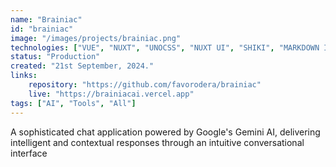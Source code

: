 ```yaml
---
name: "Brainiac"
id: "brainiac"
image: "/images/projects/brainiac.png"
technologies: ["VUE", "NUXT", "UNOCSS", "NUXT UI", "SHIKI", "MARKDOWN IT", "SCSS", "FIREBASE", "GEMINI", "TYPESCRIPT", "ZOD"]
status: "Production"
created: "21st September, 2024."
links:
    repository: "https://github.com/favorodera/brainiac"
    live: "https://brainiacai.vercel.app"
tags: ["AI", "Tools", "All"]
---
```


A sophisticated chat application powered by Google's Gemini AI, delivering intelligent and contextual responses through an intuitive conversational interface
